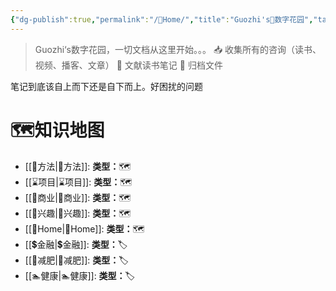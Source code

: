 ```yaml
---
{"dg-publish":true,"permalink":"/🌿Home/","title":"Guozhi's🌿数字花园","tags":["🗺","gardenEntry","gardenEntry","gardenEntry","gardenEntry","gardenEntry","gardenEntry","gardenEntry","gardenEntry","gardenEntry","gardenEntry","gardenEntry","gardenEntry","gardenEntry"]}
---
```


  
> Guozhi‘s数字花园，一切文档从这里开始。。。
📥  收集所有的咨询（读书、视频、播客、文章）
🌱 文献读书笔记
🌲 归档文件

笔记到底该自上而下还是自下而上。好困扰的问题

# 🗺知识地图
- [[🥇方法\|🥇方法]]: **类型：**🗺
- [[⌛项目\|⌛项目]]: **类型：**🗺
- [[🧧商业\|🧧商业]]: **类型：**🗺
- [[🦦兴趣\|🦦兴趣]]: **类型：**🗺
- [[🌿Home\|🌿Home]]: **类型：**🗺
- [[💲金融\|💲金融]]: **类型：**🏷
- [[🏃减肥\|🏃减肥]]: **类型：**🏷
- [[🏊健康\|🏊健康]]: **类型：**🏷



